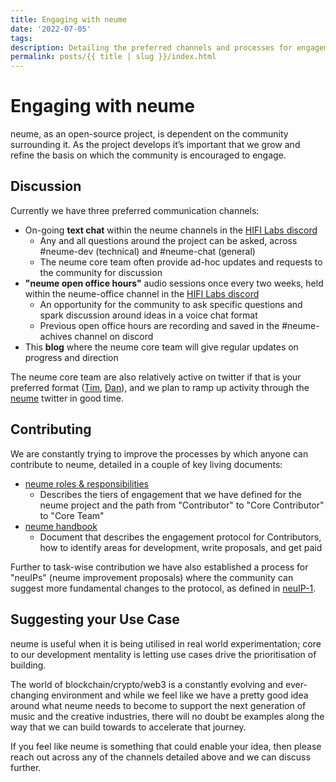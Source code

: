 ```yaml
---
title: Engaging with neume
date: '2022-07-05'
tags: 
description: Detailing the preferred channels and processes for engagement with neume 
permalink: posts/{{ title | slug }}/index.html
---
```


# Engaging with neume

neume, as an open-source project, is dependent on the community surrounding it. As the project develops it’s important that we grow and refine the basis on which the community is encouraged to engage.

## Discussion

Currently we have three preferred communication channels:
- On-going **text chat** within the neume channels in the [HIFI Labs discord](https://discord.gg/P5rrpZN4ds)
    - Any and all questions around the project can be asked, across #neume-dev (technical) and #neume-chat (general)
    - The neume core team often provide ad-hoc updates and requests to the community for discussion
- **"neume open office hours"** audio sessions once every two weeks, held within the neume-office channel in the [HIFI Labs discord](https://discord.gg/P5rrpZN4ds)
    - An opportunity for the community to ask specific questions and spark discussion around ideas in a voice chat format
    - Previous open office hours are recording and saved in the #neume-achives channel on discord
- This **blog** where the neume core team will give regular updates on progress and direction

The neume core team are also relatively active on twitter if that is your preferred format ([Tim](https://twitter.com/timdaub), [Dan](https://twitter.com/dan_djfnd_)), and we plan to ramp up activity through the [neume](https://twitter.com/neumenetwork) twitter in good time.

## Contributing

We are constantly trying to improve the processes by which anyone can contribute to neume, detailed in a couple of key living documents:
- [neume roles & responsibilities](https://github.com/neume-network/documents/blob/main/roles%26responsibilities.md)
    - Describes the tiers of engagement that we have defined for the neume project and the path from "Contributor" to "Core Contributor" to "Core Team"
- [neume handbook](https://github.com/neume-network/documents/blob/main/neumehandbook.md)
    - Document that describes the engagement protocol for Contributors, how to identify areas for development, write proposals, and get paid

Further to task-wise contribution we have also established a process for "neuIPs" (neume improvement proposals) where the community can suggest more fundamental changes to the protocol, as defined in [neuIP-1](https://github.com/neume-network/neuIPs/blob/main/neuIPs/neuIP-1.md).

## Suggesting your Use Case

neume is useful when it is being utilised in real world experimentation; core to our development mentality is letting use cases drive the prioritisation of building.

The world of blockchain/crypto/web3 is a constantly evolving and ever-changing environment and while we feel like we have a pretty good idea around what neume needs to become to support the next generation of music and the creative industries, there will no doubt be examples along the way that we can build towards to accelerate that journey.

If you feel like neume is something that could enable your idea, then please reach out across any of the channels detailed above and we can discuss further.
